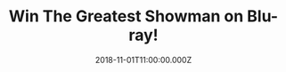 ---
campaign-uuid: "c-5d57b2af-5b25-416d-bfa0-178911a560cd"
type: "Competition"
category: "Entertainment"
date: "2018-11-01T11:00:00.000Z"
end-date: "2018-12-01T23:59:00.000Z"
disable-form: false
is_promoted: false
has_entry_page: true
title: "Win The Greatest Showman on Blu-ray!"
competition-description: "<p>We have in our hands the movie everybody is talking about…\
  \ The Greatest Showman on Blu-ray and we are giving it away to one of our lucky\
  \ members so can enjoy it as much as we did! Get ready to sing your heart out with\
  \ all the songs from this amazing musical!</p>\r\n<p>Are you a Hugh Jackman fan?\
  \ Click below for a chance to win!</p>"
hero-header: "Win The Greatest Showman on Blu-ray!"
terms-confirmation: "N/A"
banner-img: "https://assets.expresslyapp.com/asset-44723150-befe-4516-8063-e03da5739aae.jpg"
logo-left-href: "aaa.nme.com"
logo-left-image: "https://assets.expresslyapp.com/asset-6db42909-8824-4640-8ea2-e93ccc245e9b.jpg"
logo-left-title: "NME AAA"
bg-image-hero: "https://assets.expresslyapp.com/asset-a08f72f8-ddc1-4cfd-9ae7-c5f0180596a6.jpg"
bg-image-first: "https://assets.expresslyapp.com/asset-36e4283f-1630-4d54-941d-66e75980cb46.jpg"
section1-content: "<p>Hugh Jackman leads an all-star cast in this bold and original\
  \ musical filled with infectious show stopping performances that will bring you\
  \ to your feet time and time again.Inspired by the story of P.T. Barnum (Jackman)\
  \ and celebrating the birth of show business, the film follows the visionary who\
  \ rose from nothing to create a mesmerising spectacle. This inspirational film also\
  \ stars Zac Efron, Michelle Williams, Rebecca Ferguson and Zendaya.</p>\r\n<p>The\
  \ Greatest Showman touches on another idea of these times: that of chosen families\
  \ built around allowing people to express who they are without reservation. “A big\
  \ idea in the film is that your real wealth is the people that you surround yourself\
  \ with and the people who love you,”…</p>\r\n<p>... We love YOU as much as this\
  \ musical that’s why we want it give a copy on Blu-ray for you! Enter the form below\
  \ for a chance to win! Good luck!</p>"
entry-title: "Win The Greatest Showman on Blu-ray!"
entry-content: "Enter the draw to win The Greatest Showman on Blu-ray by completing\
  \ the form below before 23:59 on 1st of December 2018."
has-winner: false
prize-description: "The Greatest Showman on Blu-ray."
special-conditions: "Multiple entries are allowed up to one every day.\r\nThis competition\
  \ is also available on: http://club.expressly.io/competitons/the-greatest-showman-blu-ray-giveaway"
---